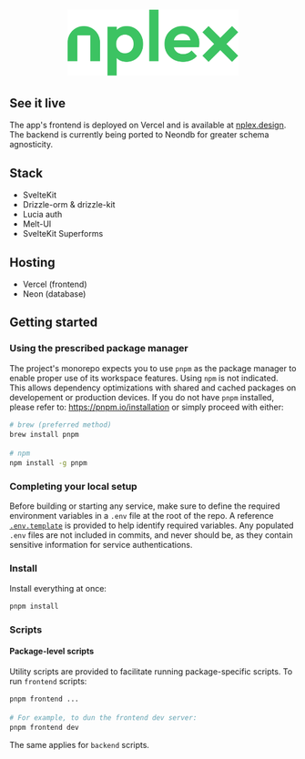 <h1 align="center">
  <img width="300" height="auto" src="frontend/static/logo/nplex-color.svg" alt="nplex">
</h1>
<p align="center">

</p>

## See it live

The app's frontend is deployed on Vercel and is available at [nplex.design](www.nplex.design). The
backend is currently being ported to Neondb for greater schema agnosticity.

## Stack

- SvelteKit
- Drizzle-orm & drizzle-kit
- Lucia auth
- Melt-UI
- SvelteKit Superforms

## Hosting

- Vercel (frontend)
- Neon (database)

## Getting started

### Using the prescribed package manager

The project's monorepo expects you to use `pnpm` as the package manager to enable proper use of its
workspace features. Using `npm` is not indicated. This allows dependency optimizations with shared
and cached packages on developement or production devices. If you do not have `pnpm` installed,
please refer to: <https://pnpm.io/installation> or simply proceed with either:

```sh
# brew (preferred method)
brew install pnpm

# npm
npm install -g pnpm
```

### Completing your local setup

Before building or starting any service, make sure to define the required environment variables in a
`.env` file at the root of the repo. A reference [`.env.template`](.env.template) is provided to
help identify required variables. Any populated `.env` files are not included in commits, and never
should be, as they contain sensitive information for service authentications.

### Install

Install everything at once:

```sh
pnpm install
```

### Scripts

#### Package-level scripts

Utility scripts are provided to facilitate running package-specific scripts. To run `frontend`
scripts:

```sh
pnpm frontend ...

# For example, to dun the frontend dev server:
pnpm frontend dev
```

The same applies for `backend` scripts.
